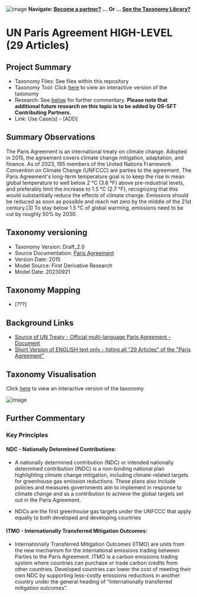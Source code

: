 ![image](https://user-images.githubusercontent.com/112073913/188821900-0c411acf-fbdd-4163-adc9-3ba4e2be78df.png)
**Navigate: [Become a partner?](https://github.com/OS-SFT/06-COLLABORATORS-PARTNERS)**
**... Or ... [See the Taxonomy Library?](https://github.com/orgs/OS-SFT/projects/2)**

# UN Paris Agreement HIGH-LEVEL (29 Articles)

## Project Summary
- Taxonomy Files: See files within this repository
- Taxonomy Tool: Click [here](https://os-sft.solidatus.com/viewer/650c26788f6f032c7aee4b48) to view an interactive version of the taxonomy 
- Research: See [below](https://github.com/OS-SFT/Taxonomy-Mappings-Library/tree/main/Single%20Taxonomies/Paris%20Agreement) for further commentary. **Please note that additional future research on this topic is to be added by OS-SFT Contributing Partners.**
- Link: Use Case(s) - [ADD]

## Summary Observations
The Paris Agreement is an international treaty on climate change. Adopted in 2015, the agreement covers climate change mitigation, adaptation, and finance. As of 2023, 195 members of the  United Nations Framework Convention on Climate Change (UNFCCC) are parties to the agreement. The Paris Agreement's long-term temperature goal is to keep the rise in mean global temperature to well below 2 °C (3.6 °F) above pre-industrial levels, and preferably limit the increase to 1.5 °C (2.7 °F), recognizing that this would substantially reduce the effects of climate change. Emissions should be reduced as soon as possible and reach net zero by the middle of the 21st century.[3] To stay below 1.5 °C of global warming, emissions need to be cut by roughly 50% by 2030. 

## Taxonomy versioning

- Taxonomy Version: Draft_2.0
- Source Documentation: [Paris Agreement](https://unfccc.int/sites/default/files/english_paris_agreement.pdf)
- Version Date: 2015
- Model Source: First Derivative Research
- Model Date: 20230921

## Taxonomy Mapping
* [???]

## Background Links
- [Source of UN Treaty - Official multi-language Paris Agreement - Document](https://treaties.un.org/doc/Treaties/2016/02/20160215%2006-03%20PM/Ch_XXVII-7-d.pdf)
- [Short Version of ENGLISH text only - listing all "29 Articles" of the "Paris Agreement"](https://unfccc.int/sites/default/files/english_paris_agreement.pdf)



## Taxonomy Visualisation

Click [here](https://os-sft.solidatus.com/viewer/650c26788f6f032c7aee4b48) to view an interactive version of the taxonomy

![image]()

## Further Commentary
### Key Principles
#### NDC - Nationally Determined Contributions:

* A nationally determined contribution (NDC) or intended nationally determined contribution (INDC) is a non-binding national plan highlighting climate change mitigation, including climate-related targets for greenhouse gas emission reductions. These plans also include policies and measures governments aim to implement in response to climate change and as a contribution to achieve the global targets set out in the Paris Agreement.

* NDCs are the first greenhouse gas targets under the UNFCCC that apply equally to both developed and developing countries

#### ITMO - Internationally Transferred Mitigation Outcomes:

* Internationally Transferred Mitigation Outcomes (ITMO) are units from the new mechanism for the international emissions trading between Parties to the Paris Agreement. ITMO is a carbon emissions trading system where countries can purchase or trade carbon credits from other countries. Developed countries can lower the cost of meeting their own NDC by supporting less-costly emissions reductions in another country under the general heading of “internationally transferred mitigation outcomes”.


